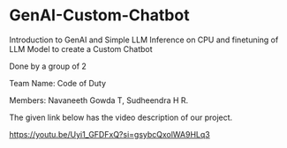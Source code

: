 # GenAI-Custom-Chatbot
Introduction to GenAI and Simple LLM Inference on CPU and finetuning of LLM Model to create a Custom Chatbot

Done by a group of 2

Team Name: Code of Duty

Members: Navaneeth Gowda T,
        Sudheendra H R.
        
The given link below has the video description of our project.

https://youtu.be/Uyi1_GFDFxQ?si=gsybcQxolWA9HLq3
